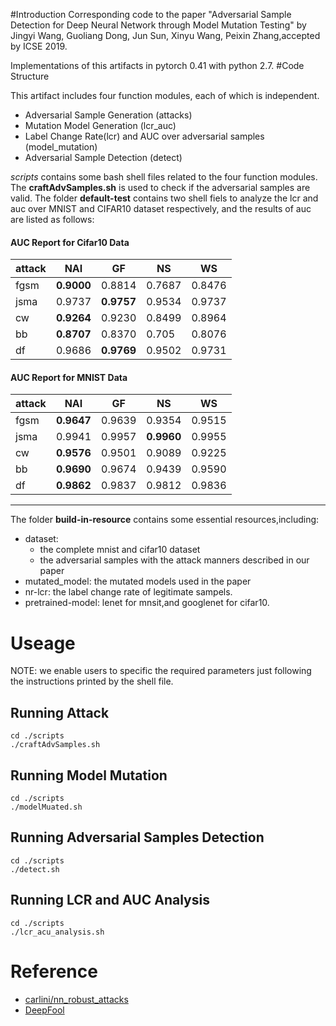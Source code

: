 
#Introduction
Corresponding code to the paper "Adversarial Sample Detection for Deep Neural Network through Model Mutation Testing" by Jingyi Wang, Guoliang Dong, Jun Sun, Xinyu Wang, Peixin Zhang,accepted by ICSE 2019.

Implementations of this artifacts in pytorch 0.41 with python 2.7. 
#Code Structure

This artifact includes four function modules, each of which is independent.

- Adversarial Sample Generation (attacks)
- Mutation Model Generation (lcr_auc)
- Label Change Rate(lcr) and AUC over adversarial samples (model_mutation)
- Adversarial Sample Detection (detect)

*scripts* contains some bash shell files related to the four function modules. The **craftAdvSamples.sh** is used to check if the adversarial samples are valid. The folder **default-test** contains two shell fiels to analyze the lcr and auc over MNIST and CIFAR10 dataset respectively, and the results of auc are listed as follows:

#### AUC Report for Cifar10 Data 
attack|NAI|GF|NS|WS
---|---|---|---|---
fgsm|**0.9000**|0.8814|0.7687|0.8476
jsma|0.9737|**0.9757**|0.9534|0.9737
cw|**0.9264**|0.9230|0.8499|0.8964
bb|**0.8707**|0.8370|0.705|0.8076
df|0.9686|**0.9769**|0.9502|0.9731

#### AUC Report for MNIST Data
attack|NAI|GF|NS|WS
---|---|---|---|---
fgsm|**0.9647**|0.9639|0.9354|0.9515
jsma|0.9941|0.9957|**0.9960**|0.9955	
cw|**0.9576**|0.9501|0.9089|0.9225
bb|**0.9690**|0.9674|0.9439|0.9590
df|**0.9862**|0.9837|0.9812|0.9836

---

The folder **build-in-resource** contains some essential resources,including: 

- dataset: 
	- the complete mnist and cifar10 dataset
	- the adversarial samples with the attack manners described in our paper
- mutated_model: the mutated models used in the paper
- nr-lcr: the label change rate of legitimate sampels. 
- pretrained-model: lenet for mnsit,and googlenet for cifar10.

# Useage
NOTE: we enable users to specific the required parameters just following the instructions printed by the shell file.
 
## Running Attack
```
cd ./scripts
./craftAdvSamples.sh
```
## Running Model Mutation
```
cd ./scripts
./modelMuated.sh
```
## Running Adversarial Samples Detection
```
cd ./scripts
./detect.sh
```
## Running LCR and AUC Analysis
```
cd ./scripts
./lcr_acu_analysis.sh
```

# Reference
- [carlini/nn_robust_attacks](https://github.com/carlini/nn_robust_attacks)
- [DeepFool](https://github.com/paulasquin/DeepFool)













 